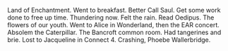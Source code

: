 Land of Enchantment. Went to breakfast. Better Call Saul. Get some work done to free up time. Thundering now. Felt the rain. Read Oedipus. The flowers of our youth. Went to Alice in Wonderland, then the EAR concert. Absolem the Caterpillar. The Bancroft common room. Had tangerines and brie. Lost to Jacqueline in Connect 4\. Crashing, Phoebe Wallerbridge.
